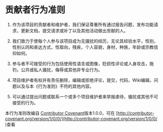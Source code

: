 # 贡献者行为准则

1. 作为该项目的贡献者和维护者，我们保证尊重所有通过报告问题，发布功能请求，更新文档，提交请求或补丁以及其他活动做出贡献的人。

2. 我们致力于使每个人参与该项目成为无骚扰的经历，无论其经验水平，性别，性别认同和表达方式，性取向，残疾，个人容貌，身材，种族，年龄或宗教信仰如何。

3. 参与者不可接受的行为包括使用性语言或图像，贬损性评论或人身攻击，拖钓，公共或私人骚扰，侮辱或其他非专业行为。

4. 项目维护者有权并有责任删除，编辑或拒绝评论，提交，代码，Wiki编辑，问题以及与本《行为准则》不符的其他内容。

5. 可以通过提出问题或联系一个或多个项目维护者来举报虐待，骚扰或其他不可接受的行为。

本行为准则改编自 [Contributor Covenant](http://contributor-covenant.org)版本1.0.0，可在 [http://contributor-covenant.org/version/1/0/0/](http://contributor-covenant.org/version/1/0/0/ )查看
